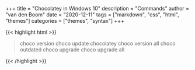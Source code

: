 +++
title = "Chocolatey in Windows 10"
description = "Commands"
author = "van den Boom"
date = "2020-12-11"
tags = ["markdown", "css", "html", "themes"]
categories = ["themes", "syntax"]
+++

{{< highlight html >}}

> choco version
> choco update chocolatey
> choco version all
> choco outdated
> choco upgrade <app>
> choco upgrade all

{{< /highlight >}}

